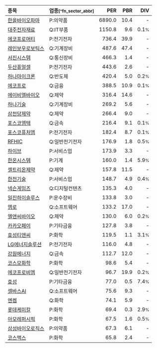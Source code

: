 | **종목** | **업종**<small>[^fn_sector_abbr]</small> | **PER** | **PBR** | **DIV** |
| :--- | :--- | --: | --: | --: |
| [한올바이오파마](/009420/) | P:의약품 | 6890.0 | 10.4 | - |
| [대주전자재료](/078600/) | Q:IT부품 | 1150.8 | 9.6 | 0.1<small>%</small> |
| [에코프로머티](/450080/) | P:전기전자 | 736.4 | 39.9 | - |
| [레인보우로보틱스](/277810/) | Q:기계장비 | 487.6 | 47.4 | - |
| [서진시스템](/178320/) | Q:통신장비 | 466.3 | 1.4 | - |
| [두산퓨얼셀](/336260/) | P:전기전자 | 443.6 | 2.6 | - |
| [하나마이크론](/067310/) | Q:반도체 | 420.4 | 5.0 | 0.2<small>%</small> |
| [에코프로](/086520/) | Q:금융 | 388.5 | 10.9 | 0.1<small>%</small> |
| [에이비엘바이오](/298380/) | Q:제약 | 316.4 | 14.6 | - |
| [하나기술](/299030/) | Q:기계장비 | 269.2 | 5.6 | - |
| [삼천당제약](/000250/) | Q:제약 | 266.4 | 9.0 | - |
| [포스코엠텍](/009520/) | Q:금속 | 216.4 | 9.1 | 0.1<small>%</small> |
| [포스코퓨처엠](/003670/) | P:전기전자 | 182.4 | 8.7 | 0.1<small>%</small> |
| [RFHIC](/218410/) | Q:일반전기전자 | 176.9 | 1.8 | 0.5<small>%</small> |
| [하이브](/352820/) | P:서비스업 | 173.9 | 3.3 | - |
| [한온시스템](/018880/) | P:기계 | 160.0 | 1.4 | 5.9<small>%</small> |
| [셀트리온제약](/068760/) | Q:제약 | 157.8 | 11.5 | - |
| [한전기술](/052690/) | P:서비스업 | 148.7 | 4.9 | 0.4<small>%</small> |
| [넥슨게임즈](/225570/) | Q:디지털컨텐츠 | 135.3 | 4.0 | - |
| [일진하이솔루스](/271940/) | P:운수장비 | 133.8 | 3.0 | - |
| [엠로](/058970/) | Q:소프트웨어 | 133.2 | 17.0 | - |
| [엘앤씨바이오](/290650/) | Q:제약 | 130.0 | 6.0 | 0.2<small>%</small> |
| [카카오페이](/377300/) | P:기타금융 | 127.8 | 3.8 | - |
| [효성티앤씨](/298020/) | P:화학 | 119.5 | 1.1 | 3.1<small>%</small> |
| [LG에너지솔루션](/373220/) | P:전기전자 | 116.0 | 4.8 | - |
| [강원에너지](/114190/) | Q:금속 | 112.7 | 12.0 | - |
| [코스모화학](/005420/) | P:화학 | 98.6 | 5.4 | - |
| [에코프로비엠](/247540/) | Q:일반전기전자 | 96.7 | 19.9 | 0.2<small>%</small> |
| [효성](/004800/) | P:기타금융 | 77.0 | 0.5 | 7.4<small>%</small> |
| [셀바스AI](/108860/) | Q:소프트웨어 | 75.6 | 9.3 | - |
| [엔켐](/348370/) | Q:화학 | 74.1 | 5.9 | - |
| [롯데케미칼](/011170/) | P:화학 | 69.4 | 0.3 | 2.9<small>%</small> |
| [아모레퍼시픽](/090430/) | P:화학 | 67.5 | 1.6 | 0.5<small>%</small> |
| [삼성바이오로직스](/207940/) | P:의약품 | 67.3 | 6.1 | - |
| [코스맥스](/192820/) | P:화학 | 65.8 | 2.4 | - |
